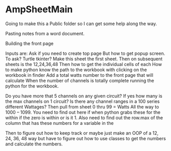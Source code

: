 # AmpSheetMain
Going to make this a Public folder so I can get some help along the way. 

Pasting notes from a word document. 

Building the front page

Inputs are:
Ask if you need to create top page But how to get popup screen. To ask? Turtle tkinter?
Make this sheet the first sheet.
Then on subsequent sheets is the 12,24,36,48
Then how to get the individual cells of each
How to make python know the path to the workbook with clicking on the workbook in finder
Add a total watts number to the front page that will calculate
When the number of channels is totally complete running the python for the workbook.

Do you have more that 5 channels on any given circuit?
If yes how many is the max channels on 1 circuit?
Is there any channel ranges in a 100 series different Wattages?
Then pull from sheet 0 thru 99 = Watts
All the way to 1000 – 1099. 
You need to find out here if when python grabs these for the within if the zero is within or is it 1. 
Also need to find out the row.max of the column that has these numbers for a variable in the 

Then to figure out how to keep track or maybe just make an OOP of a 12, 24, 36, 48 way but have to figure out how to use classes to get the numbers and calculate the numbers. 



